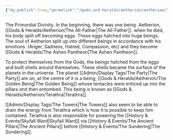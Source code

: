 ```yaml
---
{"dg-publish":true,"permalink":"/gods-and-heralds/aetherion/aetherion/"}
---
```


The Primordial Divinity. In the beginning, there was one being. Aetherion, [[Gods & Heralds/Aetherion/The All-Father\|The All-Father]]. when he died, his body split off becoming eggs. These eggs hatched into huge beings. The soul of Aetherion split up into different beings in accordance with his emotions. (Anger, Sadness, Hatred, Compassion, etc) and they become [[Gods & Heralds/The Ashen Pantheon\|The Ashen Pantheon]].

To protect themselves from the Gods, the beings hatched from the eggs and built shells around themselves. These shells became the surface of the planets in the universe. The planet [[Admin/Display Tags/The Party\|The Party]] are on, at the centre of it is a being, [[Gods & Heralds/Aetherion/The Golden Being\|The Golden Being]] whose tentacles were enticed up into the pillars and then entombed. This being is known as [[Gods & Heralds/Aetherion/Terathra\|Terathra]].

[[Admin/Display Tags/The Towers\|The Towers]] also seem to be able to drain the energy from Terathra which is how it is possible to keep him contained. Terathra is also responsible for powering the [[History & Events/Skyfall Ward\|Skyfall Ward]] via [[History & Events/The Ancient Pillars\|The Ancient Pillars]] before [[History & Events/The Sundering\|The Sundering]].

